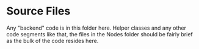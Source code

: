 # Source Files

Any "backend" code is in this folder here. Helper classes and any other code segments like that, the files in the Nodes folder should be fairly brief as the bulk of the code resides here.